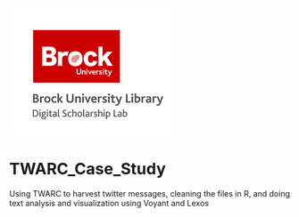 ![DSL Logo][dsllogo]


# TWARC_Case_Study
Using TWARC to harvest twitter messages, cleaning the files in R, and doing text analysis and visualization using Voyant and Lexos


 






<!--- Please use reference style images so that it is easier to update pictures later --->

[dsllogo]: dsl_logo.png
